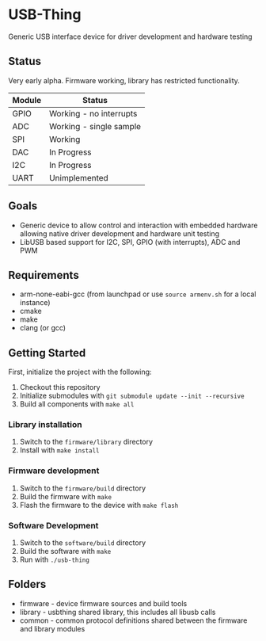 # USB-Thing

Generic USB interface device for driver development and hardware testing

## Status
Very early alpha. Firmware working, library has restricted functionality.

| Module | Status                   |
|--------|--------------------------|
|GPIO    |Working - no interrupts   |
|ADC     |Working - single sample   |
|SPI     |Working                   |
|DAC     |In Progress               |
|I2C     |In Progress               |
|UART    |Unimplemented             |

## Goals

 - Generic device to allow control and interaction with embedded hardware allowing native driver development and hardware unit testing
 - LibUSB based support for I2C, SPI, GPIO (with interrupts), ADC and PWM

## Requirements

* arm-none-eabi-gcc (from launchpad or use `source armenv.sh` for a local instance)
* cmake
* make
* clang (or gcc)

## Getting Started

First, initialize the project with the following:

1. Checkout this repository
2. Initialize submodules with `git submodule update --init --recursive`
3. Build all components with `make all`

### Library installation

1. Switch to the `firmware/library` directory
2. Install with `make install`

### Firmware development

1. Switch to the `firmware/build` directory
2. Build the firmware with `make`
3. Flash the firmware to the device with `make flash`

### Software Development

1. Switch to the `software/build` directory
2. Build the software with `make`
3. Run with `./usb-thing`


## Folders

* firmware - device firmware sources and build tools
* library - usbthing shared library, this includes all libusb calls
* common - common protocol definitions shared between the firmware and library modules

